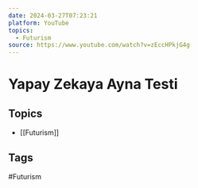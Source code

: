 ```yaml
---
date: 2024-03-27T07:23:21
platform: YouTube
topics:
  - Futurism
source: https://www.youtube.com/watch?v=zEccHPkjG4g
---
```

# Yapay Zekaya Ayna Testi

## Topics
- [[Futurism]]

## Tags
#Futurism